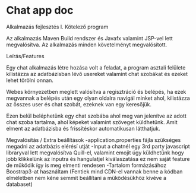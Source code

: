 # Chat app doc
Alkalmazás fejlesztés I. Kötelező program

Az alkalmazás Maven Build rendszer és Javafx valamint JSP-vel lett megvalósítva.
Az alkalmazás minden követelményt megvalósított.

Leírás/Features

Egy chat alkalmazás létre hozása volt a feladat, a program asztali felülete kilistázza az adatbázisban lévő usereket valamint chat szobákat
és ezeket lehet törölni onnan.

Webes környezetben meglett valósítva a regisztráció és belépés, ha ezek megvannak a belépés után egy olyan oldalra navigál minket ahol,
kilistázza az összes user és chat szobát, ezeknek van egy keresőjük.

Ezen belül beléphetünk egy chat szobába ahol meg van jelenítve az adott chat szoba tartalma, ahol képeket valamint szöveget küldhetünk.
Amit elment az adatbázisba és frissítéskor automatikusan látthatjuk.

Megvalósítás / Extra beállítások
  -application.properties fájla szükséges megadni az adatbázis elérésí utját
  -Input a chatnél egy 3rd party javascript libraryval lett megvalósítva Quill-el, 
  valamint emojit úgy küldhetünk hogy jobb klikkelünk az inputra és hangulatjel kiválaszatása ez nem saját feature de müködik így is meg elmenti rendesen
  -Tartalom formázásához Boostrap3-at használtam
  (Fentiek mind CDN-el vannak benne a kódban elméletben nem kéne semmit beállítani a müködésükhöz kivéve a databaset)


    
